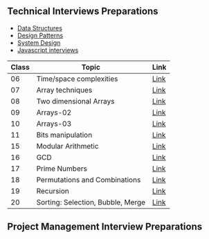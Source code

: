 ## Technical Interviews Preparations

- [Data Structures](./data-structures/index.md)
- [Design Patterns](./design-interviews/index.md)
- [System Design](./system-design/index.md)
- [Javascript interviews](./data-structures/index.md)


| Class | Topic                             | Link                                                     |
| ----- | --------------------------------- | -------------------------------------------------------- |
| 06    | Time/space complexities           | [Link](./data-structures/notes/06-time-complexities.md)  |
| 07    | Array techniques                  | [Link](./data-structures/notes/07-array-techniques.md)   |
| 08    | Two dimensional Arrays            | [Link](./data-structures/notes/08-arrays-1.md)           |
| 09    | Arrays-02                         | [Link](./data-structures/notes/09-arrays-2.md)           |
| 10    | Arrays-03                         | [Link](./data-structures/notes/10-arrays-3.md)           |
| 11    | Bits manipulation                 | [Link](./data-structures/notes/11-bits-manipulation.md)  |
| 15    | Modular Arithmetic                | [Link](./data-structures/notes/15-modular-arithmetic.md) |
| 16    | GCD                               | [Link](./data-structures/notes/16-gcd.md)                |
| 17    | Prime Numbers                     | [Link](./data-structures/notes/17-prime-numbers.md)      |
| 18    | Permutations and Combinations     | [Link](./data-structures/notes/18-combinatorics.md)      |
| 19    | Recursion                         | [Link](./data-structures/notes/19-recursion.md)          |
| 20    | Sorting: Selection, Bubble, Merge | [Link](./data-structures/notes/20-sorting1.md)           |
 

 ## Project Management Interview Preparations